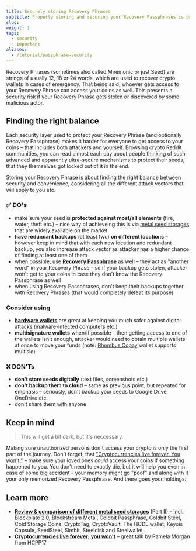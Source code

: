 ```yaml
---
title: Securely storing Recovery Phrases
subtitle: Properly storing and securing your Recovery Passphrases is paramount to every crypto holder – learn some best practices
slug: 
weight: 1
tags:
  - security
  - important
aliases:
  - /tutorial/passphrase-security
---
```


Recovery Phrases (sometimes also called Mnemonic or just Seed) are strings of usually 12, 18 or 24 words, which are used to recover crypto wallets in cases of emergency. That being said, whoever gets access to your Recovery Phrase can access your coins as well. This presents a security risk if your Recovery Phrase gets stolen or discovered by some malicious actor.

## Finding the right balance

Each security layer used to protect your Recovery Phrase (and optionally Recovery Passphrase) makes it harder for everyone to get access to your coins – that includes both attackers and yourself. Browsing crypto Reddit communities, you can read almost each day about people thinking of such advanced and apparently ultra-secure mechanisms to protect their seeds, that they themselves got locked out of it in the end.

Storing your Recovery Phrase is about finding the right balance between security and convenience, considering all the different attack vectors that will apply to you etc.


### ✅ DO's

- make sure your seed is **protected against most/all elements** (fire, water, theft etc.) – nice way of achieveing this is via [metal seed storages](https://medium.com/@lopp/metal-bitcoin-seed-storage-stress-test-part-ii-d309e04aefeb) that are widely available on the market
- **have redundant backups** (at least two) **on different locations** – however keep in mind that with each new location and redundant backup, you also increase attack vector as attacker has a higher chance of finding at least one of them
- when possible, use **[Recovery Passphrase](/wiki/tutorial/security/good-passwords)** as well – they act as "another word" in your Recovery Phrase – so if your backup gets stolen, attacker won't get to your coins in case they don't know the Recovery Passphrase as well
- when using Recovery Passphrases, don't keep their backups together with Recovery Phrases (that would completely defeat its purpose)

### Consider using

- **[hardware wallets](/wiki/learn/wallets/hardware)** are great at keeping you much safer against digital attacks (malware-infected computers etc.)
- **multisignature wallets** when/if possible – then getting access to one of the wallets isn't enough, attacker would need to obtain multiple wallets at once to move your funds (note: [Rhombus Copay](/wiki/tutorial/wallets/rhombus-copay) wallet supports multisig)

### ❌ DON'Ts

- **don't store seeds digitally** (text files, screenshots etc.)
- **don't backup them to cloud** – same as previous point, but repeated for emphasis – seriously, don't backup your seeds to Google Drive, OneDrive etc.
- don't share them with anyone


## Keep in mind

> This will get a bit dark, but it's neccessary.

Making sure unauthorized persons don't access your crypto is only the first part of the journey. Don't forget, that ["Cryptocurrencies live forever. You won't."](https://www.youtube.com/watch?v=2XsoH4Okr_M) – make sure your loved ones _could_ access your coins if something happened to you. You don't need to exactly die, but it will help you even in case of some big accident – your memory might go "poof" and along with it your only memorized Recovery Passphrase. And there goes your holdings.


## Learn more

- **[Review & comparison of different metal seed storages](https://medium.com/@lopp/metal-bitcoin-seed-storage-stress-test-part-ii-d309e04aefeb)** (Part II) – incl. Blockplate 2.0, Blockstream Metal, Coldbit Passphrase, Coldbit Steel, Cold Storage Coins, CryptoTag, CryptoVault, The HODL wallet, Keyois Capsule, SeedSteel, Simbit, Steeldisk and Steelwallet
- **[Cryptocurrencies live forever; you won't](https://www.youtube.com/watch?v=2XsoH4Okr_M)** – great talk by Pamela Morgan from HCPP17